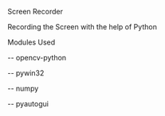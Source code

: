 
Screen Recorder

Recording the Screen with the help of Python


Modules Used

-- opencv-python

-- pywin32

-- numpy

-- pyautogui

